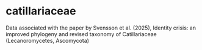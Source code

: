 # catillariaceae
Data associated with the paper by Svensson et al. (2025), Identity crisis: an improved phylogeny and revised taxonomy of Catillariaceae (Lecanoromycetes, Ascomycota)
